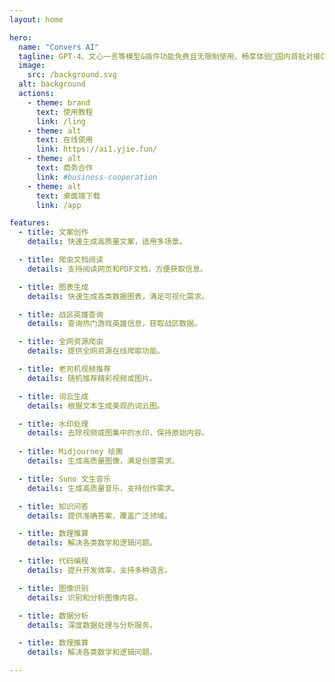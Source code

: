 ```yaml
---
layout: home

hero:
  name: "Convers AI"
  tagline: GPT-4、文心一言等模型&插件功能免费且无限制使用，畅享体验🎉国内首批对接ChatGPT的双千亿级大语言模型，提供多元化服务！
  image:
    src: /background.svg
  alt: background
  actions:
    - theme: brand
      text: 使用教程
      link: /ling
    - theme: alt
      text: 在线使用
      link: https://ai1.yjie.fun/
    - theme: alt
      text: 商务合作
      link: #business-cooperation
    - theme: alt
      text: 桌面端下载
      link: /app

features:
  - title: 文案创作
    details: 快速生成高质量文案，适用多场景。

  - title: 爬虫文档阅读
    details: 支持阅读网页和PDF文档，方便获取信息。

  - title: 图表生成
    details: 快速生成各类数据图表，满足可视化需求。

  - title: 战区英雄查询
    details: 查询热门游戏英雄信息，获取战区数据。

  - title: 全网资源爬虫
    details: 提供全网资源在线爬取功能。

  - title: 老司机视频推荐
    details: 随机推荐精彩视频或图片。

  - title: 词云生成
    details: 根据文本生成美观的词云图。

  - title: 水印处理
    details: 去除视频或图集中的水印，保持原始内容。
    
  - title: Midjourney 绘画
    details: 生成高质量图像，满足创意需求。

  - title: Suno 文生音乐
    details: 生成高质量音乐，支持创作需求。

  - title: 知识问答
    details: 提供准确答案，覆盖广泛领域。

  - title: 数理推算
    details: 解决各类数学和逻辑问题。

  - title: 代码编程
    details: 提升开发效率，支持多种语言。

  - title: 图像识别
    details: 识别和分析图像内容。

  - title: 数据分析
    details: 深度数据处理与分析服务。

  - title: 数理推算
    details: 解决各类数学和逻辑问题。

---
```

